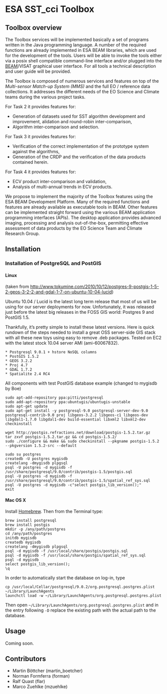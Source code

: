# ESA SST_cci Toolbox 

## Toolbox overview

The Toolbox services will be implemented basically a set of programs written in the Java
programming language. A number of the required functions are already implemented in
ESA BEAM libraries, which are used for the development of the tools. Users will be able 
to invoke the tools either via a posix
shell compatible command-line interface and/or plugged into the 
[BEAM](http://www.brockmann-consult.de/cms/web/beam/)/VISAT graphical
user interface. For all tools a technical description and user guide will be provided.

The Toolbox is composed of numerous services and features on top of the *Multi-sensor Match-up 
System (MMS)* and the full EO / reference data collections. It addresses the different 
needs of the EO Science and Climate teams during the various project tasks.

For Task 2 it provides features for:

* Generation of datasets used for SST algorithm development and improvement, alidation and round-robin inter-comparison,
* Algorithm inter-comparison and selection.

For Task 3 it provides features for:

* Verification of the correct implementation of the prototype system against the algorithms,
* Generation of the CRDP and the verification of the data products contained herein.

For Task 4 it provides features for:

* ECV product inter-comparison and validation,
* Analysis of multi-annual trends in ECV products.

We propose to implement the majority of the Toolbox features using the ESA BEAM Development 
Platform. Many of the required functions and features are already available as executable 
tools in BEAM. 
Other features can be implemented straight forward using the various BEAM application 
programming interfaces (APIs). The desktop application provides advanced imaging,
processing and analysis out-of-the-box, permitting effective assessment of data products 
by the EO Science Team and Climate Research Group.

## Installation

### Installation of PostgreSQL and PostGIS

#### Linux

(taken from http://www.tokumine.com/2010/10/12/postgres-9-postgis-1-5-2-geos-3-2-2-and-gdal-1-7-on-ubuntu-10-04-lucid)

Ubuntu 10.04 / Lucid is the latest long term release that most of us will be using for our server deployments for now. Unfortunately, it was released just before the latest big releases in the FOSS GIS world: Postgres 9 and PostGIS 1.5.

Thankfully, it’s pretty simple to install these latest versions. Here is quick rundown of the steps needed to install a great OSS server-side GIS stack with all these new toys using easy to remove .deb packages. Tested on EC2 with the latest stock 10.04 server AMI (ami-60067832).

    * Postgresql 9.0.1 + hstore NoSQL columns
    * PostGIS 1.5.2
    * GEOS 3.2.2
    * Proj 4.7
    * GDAL 1.7.2
    * Spatialite 2.4 RC4

All components with test PostGIS database example (changed to mygisdb by Boe)

    sudo apt-add-repository ppa:pitti/postgresql
    sudo add-apt-repository ppa:ubuntugis/ubuntugis-unstable
    sudo apt-get update
    sudo apt-get install -y postgresql-9.0 postgresql-server-dev-9.0 postgresql-contrib-9.0 proj libgeos-3.2.2 libgeos-c1 libgeos-dev libgdal1-1.7.0 libgdal1-dev build-essential libxml2 libxml2-dev
    checkinstall

    wget http://postgis.refractions.net/download/postgis-1.5.2.tar.gz
    tar zxvf postgis-1.5.2.tar.gz && cd postgis-1.5.2/
    sudo ./configure && make && sudo checkinstall --pkgname postgis-1.5.2 --pkgversion 1.5.2-src --default

    sudo su postgres
    createdb -U postgres mygisdb
    createlang -dmygisdb plpgsql
    psql -U postgres -d mygisdb -f /usr/share/postgresql/9.0/contrib/postgis-1.5/postgis.sql
    psql -U postgres -d mygisdb -f /usr/share/postgresql/9.0/contrib/postgis-1.5/spatial_ref_sys.sql
    psql -U postgres -d mygisdb -c"select postgis_lib_version();"
    exit

#### Mac OS X

Install [Homebrew](http://mxcl.github.com/homebrew/). Then from the Terminal type:

    brew install postgresql 
    brew install postgis  
    mkdir -p /any/path/postgres 
    cd /any/path/postgres  
    initdb mygisdb 
    createdb mygisdb  
    createlang -dmygisdb plpgsql  
    psql -d mygisdb -f /usr/local/share/postgis/postgis.sql  
    psql -d mygisdb -f /usr/local/share/postgis/spatial_ref_sys.sql  
    psql -d mygisdb  
    select postgis_lib_version();  
    \q

In order to automatically start the database on log-in, type

    cp /usr/local/Cellar/postgresql/9.0.2/org.postgresql.postgres.plist ~/Library/LaunchAgents
    launchctl load -w ~/Library/LaunchAgents/org.postgresql.postgres.plist

Then open `~/Library/LaunchAgents/org.postgresql.postgres.plist` and in the entry following `-D` replace the existing path with the actual path to the database.

## Usage

Coming soon.

## Contributors

* Martin Böttcher (martin_boetcher)
* Norman Formferra (forman)
* Ralf Quast (flar)
* Marco Zuehlke (mzuehlke)
